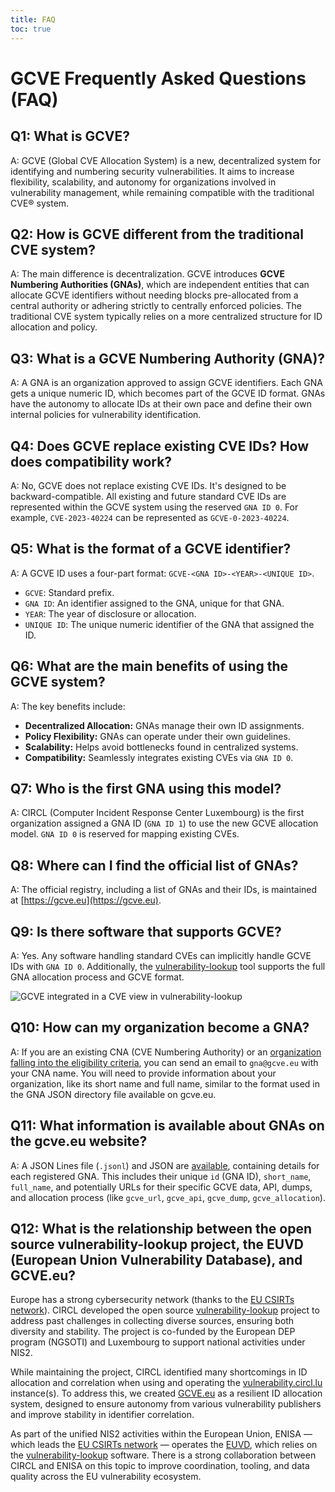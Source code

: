 ```yaml
---
title: FAQ
toc: true
---
```


# GCVE Frequently Asked Questions (FAQ)

## **Q1: What is GCVE?**

A: GCVE (Global CVE Allocation System) is a new, decentralized system for identifying and numbering security vulnerabilities. It aims to increase flexibility, scalability, and autonomy for organizations involved in vulnerability management, while remaining compatible with the traditional CVE® system.

## **Q2: How is GCVE different from the traditional CVE system?**

A: The main difference is decentralization. GCVE introduces **GCVE Numbering Authorities (GNAs)**, which are independent entities that can allocate GCVE identifiers without needing blocks pre-allocated from a central authority or adhering strictly to centrally enforced policies. The traditional CVE system typically relies on a more centralized structure for ID allocation and policy.

## **Q3: What is a GCVE Numbering Authority (GNA)?**

A: A GNA is an organization approved to assign GCVE identifiers. Each GNA gets a unique numeric ID, which becomes part of the GCVE ID format. GNAs have the autonomy to allocate IDs at their own pace and define their own internal policies for vulnerability identification.

## **Q4: Does GCVE replace existing CVE IDs? How does compatibility work?**

A: No, GCVE does not replace existing CVE IDs. It's designed to be backward-compatible. All existing and future standard CVE IDs are represented within the GCVE system using the reserved `GNA ID 0`. For example, `CVE-2023-40224` can be represented as `GCVE-0-2023-40224`.

## **Q5: What is the format of a GCVE identifier?**

A: A GCVE ID uses a four-part format: `GCVE-<GNA ID>-<YEAR>-<UNIQUE ID>`.
*   `GCVE`: Standard prefix.
*   `GNA ID`: An identifier assigned to the GNA, unique for that GNA.
*   `YEAR`: The year of disclosure or allocation.
*   `UNIQUE ID`: The unique numeric identifier of the GNA that assigned the ID.

## **Q6: What are the main benefits of using the GCVE system?**

A: The key benefits include:
*   **Decentralized Allocation:** GNAs manage their own ID assignments.
*   **Policy Flexibility:** GNAs can operate under their own guidelines.
*   **Scalability:** Helps avoid bottlenecks found in centralized systems.
*   **Compatibility:** Seamlessly integrates existing CVEs via `GNA ID 0`.

## **Q7: Who is the first GNA using this model?**

A: CIRCL (Computer Incident Response Center Luxembourg) is the first organization assigned a GNA ID (`GNA ID 1`) to use the new GCVE allocation model. `GNA ID 0` is reserved for mapping existing CVEs.

## **Q8: Where can I find the official list of GNAs?**

A: The official registry, including a list of GNAs and their IDs, is maintained at [https://gcve.eu](https://gcve.eu).

## **Q9: Is there software that supports GCVE?**

A: Yes. Any software handling standard CVEs can implicitly handle GCVE IDs with `GNA ID 0`. Additionally, the [vulnerability-lookup](https://www.vulnerability-lookup.org) tool supports the full GNA allocation process and GCVE format.

![GCVE integrated in a CVE view in vulnerability-lookup](/images/usage.png)

## **Q10: How can my organization become a GNA?**

A: If you are an existing CNA (CVE Numbering Authority) or an [organization falling into the eligibility criteria](https://gcve.eu/about/#eligibility-and-process-to-obtain-a-gna-id), you can send an email to `gna@gcve.eu` with your CNA name. You will need to provide information about your organization, like its short name and full name, similar to the format used in the GNA JSON directory file available on gcve.eu.

## **Q11: What information is available about GNAs on the gcve.eu website?**

A: A JSON Lines file (`.jsonl`) and JSON are [available](https://gcve.eu/dist/gcve.json), containing details for each registered GNA. This includes their unique `id` (GNA ID), `short_name`, `full_name`, and potentially URLs for their specific GCVE data, API, dumps, and allocation process (like `gcve_url`, `gcve_api`, `gcve_dump`, `gcve_allocation`).

## **Q12: What is the relationship between the open source vulnerability-lookup project, the EUVD (European Union Vulnerability Database), and GCVE.eu?**

Europe has a strong cybersecurity network (thanks to the [EU CSIRTs network](https://csirtsnetwork.eu/)). CIRCL developed the open source [vulnerability-lookup](https://www.vulnerability-lookup.org/) project to address past challenges in collecting diverse sources, ensuring both diversity and stability. The project is co-funded by the European DEP program (NGSOTI) and Luxembourg to support national activities under NIS2.

While maintaining the project, CIRCL identified many shortcomings in ID allocation and correlation when using and operating the [vulnerability.circl.lu](https://vulnerability.circl.lu/) instance(s). To address this, we created [GCVE.eu](https://gcve.eu) as a resilient ID allocation system, designed to ensure autonomy from various vulnerability publishers and improve stability in identifier correlation.

As part of the unified NIS2 activities within the European Union, ENISA — which leads the [EU CSIRTs network](https://csirtsnetwork.eu/) — operates the [EUVD](https://euvd.enisa.europa.eu/), which relies on the [vulnerability-lookup](https://euvd.enisa.europa.eu/faq) software. There is a strong collaboration between CIRCL and ENISA on this topic to improve coordination, tooling, and data quality across the EU vulnerability ecosystem.


